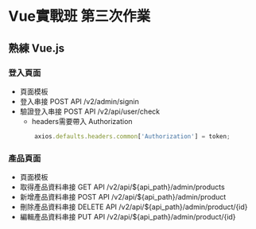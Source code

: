 # Vue實戰班 第三次作業
## 熟練 Vue.js

### 登入頁面
* 頁面模板
* 登入串接 POST API     /v2/admin/signin
* 驗證登入串接 POST API /v2/api/user/check
    * headers需要帶入 Authorization
    ``` javascript
        axios.defaults.headers.common['Authorization'] = token;
    ```

### 產品頁面

* 頁面模板                  
* 取得產品資料串接 GET API      /v2/api/${api_path}/admin/products
* 新增產品資料串接 POST API     /v2/api/${api_path}/admin/product
* 刪除產品資料串接 DELETE API   /v2/api/${api_path}/admin/product/{id}
* 編輯產品資料串接 PUT API      /v2/api/${api_path}/admin/product/{id}